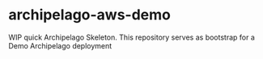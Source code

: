 # archipelago-aws-demo
WIP quick Archipelago Skeleton. This repository serves as bootstrap for a Demo Archipelago deployment


